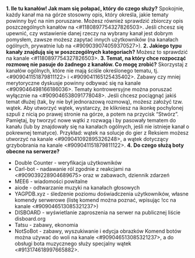 **1. Ile tu kanałów! Jak mam się połapać, który do czego służy?** Spokojnie, każdy kanał ma na górze stosowny opis, który określa, jakie tematy powinny być na nim poruszane. Możesz również sprawdzić zbiorczy opis poszczególnych kanałów na <#1180897754327826503>. Jeśli chcesz się upewnić, czy wstawienie danej rzeczy na wybrany kanał jest dobrym pomysłem, zawsze możesz zapytać innych użytkowników (na kanałach ogólnych, prywatnie lub na <#909039074059370527>).
**2. Jakiego typu kanały znajdują się w poszczególnych kategoriach?** Możesz to sprawdzić na kanale <#1180897754327826503>. 
**3. Temat, na który chce rozpocząć rozmowę nie pasuje do żadnego z kanałów. Co mogę zrobić?** Skorzystaj z kanałów ogólnych, które nie mają ściśle określonego tematu, tj. <#909041151879811122> i <#909041165125435402>. Zabawy czy mniej merytoryczne dyskusje powinny odbywać się na kanale <#909046498166186036>. Tematy kontrowersyjne można poruszać wyłącznie na <#909046538091778048>. 
Jeśli chcesz pociągnąć jakiś temat dłużej (tak, by nie był jednorazową rozmową), możesz założyć tzw. wątek. Aby utworzyć wątek, wystarczy, że klikniesz na ikonkę pochylonej szpuli z nicią po prawej stronie na górze, a potem na przycisk “Stwórz”. Pamiętaj, by tworzyć nowe wątki z rozwagą i by pasowały tematem do kanału (lub by znajdowały się na kanałach ogólnych, jeśli nie istnieje kanał o pokrewnej tematyce).  Przykład: wątek na solucje do gier z Reksiem możesz utworzyć na kanale <#909041092895326248>, a wątek dotyczący grzybobrania na kanale <#909041151879811122>. 
**4.** **Do czego służą boty obecne na serwerze?**
- Double Counter - weryfikacja użytkowników
- Carl-bot - nadawanie ról zgodnie z reakcjami na <#909039228904689675> oraz w zabawach, dziennik zdarzeń
- MEE6 - wiadomości powitalne
- aiode - odtwarzanie muzyki na kanałach głosowych
- YAGPDB.xyz - śledzenie poziomu doświadczenia użytkowników, własne komendy serwerowe (listę komend można poznać, wpisując !cc na kanale <#909046513085321237>)
- DISBOARD - wyświetlanie zaproszenia na serwer na publicznej liście disboard.org
- Tatsu - zabawy, ekonomia
- NotSoBot - zabawy, wyszukiwanie i edycja obrazków
Komend botów można używać do woli na kanale <#909046513085321237>, a do obsługi bota muzycznego służy specjalny wątek <#913174618997665882>.